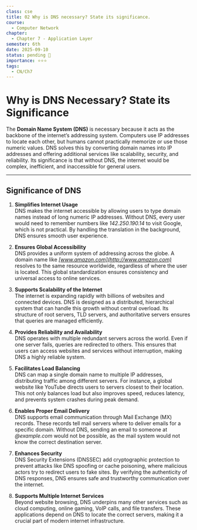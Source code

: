 ```yaml
---
class: cse
title: 02 Why is DNS necessary? State its significance.
course:
  - Computer Network
chapter:
  - Chapter 7 - Application Layer
semester: 6th
date: 2025-09-10
status: pending 🛑
importance: ⭐⭐⭐
tags:
  - CN/Ch7
---
```

# Why is DNS Necessary? State its Significance

The **Domain Name System (DNS)** is necessary because it acts as the backbone of the internet’s addressing system. Computers use IP addresses to locate each other, but humans cannot practically memorize or use those numeric values. DNS solves this by converting domain names into IP addresses and offering additional services like scalability, security, and reliability. Its significance is that without DNS, the internet would be complex, inefficient, and inaccessible for general users.

---

## Significance of DNS

1. **Simplifies Internet Usage**  
    DNS makes the internet accessible by allowing users to type domain names instead of long numeric IP addresses. Without DNS, every user would need to remember numbers like _142.250.190.14_ to visit Google, which is not practical. By handling the translation in the background, DNS ensures smooth user experience.
    
2. **Ensures Global Accessibility**  
    DNS provides a uniform system of addressing across the globe. A domain name like _[www.amazon.com](http://www.amazon.com)_ resolves to the same resource worldwide, regardless of where the user is located. This global standardization ensures consistency and universal access to online services.
    
3. **Supports Scalability of the Internet**  
    The internet is expanding rapidly with billions of websites and connected devices. DNS is designed as a distributed, hierarchical system that can handle this growth without central overload. Its structure of root servers, TLD servers, and authoritative servers ensures that queries are managed efficiently.
    
4. **Provides Reliability and Availability**  
    DNS operates with multiple redundant servers across the world. Even if one server fails, queries are redirected to others. This ensures that users can access websites and services without interruption, making DNS a highly reliable system.
    
5. **Facilitates Load Balancing**  
    DNS can map a single domain name to multiple IP addresses, distributing traffic among different servers. For instance, a global website like YouTube directs users to servers closest to their location. This not only balances load but also improves speed, reduces latency, and prevents system crashes during peak demand.
    
6. **Enables Proper Email Delivery**  
    DNS supports email communication through Mail Exchange (MX) records. These records tell mail servers where to deliver emails for a specific domain. Without DNS, sending an email to someone at _@example.com_ would not be possible, as the mail system would not know the correct destination server.
    
7. **Enhances Security**  
    DNS Security Extensions (DNSSEC) add cryptographic protection to prevent attacks like DNS spoofing or cache poisoning, where malicious actors try to redirect users to fake sites. By verifying the authenticity of DNS responses, DNS ensures safe and trustworthy communication over the internet.
    
8. **Supports Multiple Internet Services**  
    Beyond website browsing, DNS underpins many other services such as cloud computing, online gaming, VoIP calls, and file transfers. These applications depend on DNS to locate the correct servers, making it a crucial part of modern internet infrastructure.